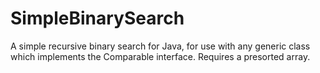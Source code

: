 # SimpleBinarySearch
A simple recursive binary search for Java, for use with any generic class which implements the Comparable interface. Requires a presorted array. 
